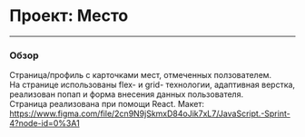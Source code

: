 # Проект: Место
------
### Обзор
Страница/профиль с карточками мест, отмеченных ползователем.  
На странице использованы flex- и grid- технологии, адаптивная верстка, 
реализован попап и форма внесения данных пользователя.  
Страница реализована при помощи React.
Макет: https://www.figma.com/file/2cn9N9jSkmxD84oJik7xL7/JavaScript.-Sprint-4?node-id=0%3A1
